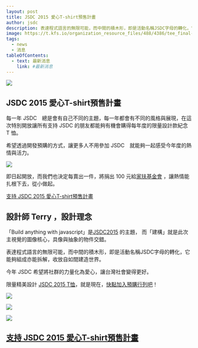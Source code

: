 ```yaml
---
layout: post
title: JSDC 2015 愛心T-shirt預售計畫
author: jsdc
description: 表達程式語言的無限可能，而中間的積木形，即是活動名稱JSDC字母的轉化，它能夠組成亦能拆解，收放自如間建造世界。
image: https://t.kfs.io/organization_resource_files/488/4386/tee_final-07.jpg
tags:
  - news
  - 消息
tableOfContents:
  - text: 最新消息
    link: #最新消息
---
```


![](https://t.kfs.io/organization_resource_files/488/4386/tee_final-07.jpg)

## JSDC 2015 愛心T-shirt預售計畫

每一年 JSDC　總是會有自己不同的主題，每一年都會有不同的風格與展現，在這次特別開放讓所有支持 JSDC 的朋友都能夠有機會購得每年度的限量設計款紀念 T 恤。

希望透過開發預購的方式，讓更多人不用參加 JSDC　就能夠一起感受今年度的熱情與活力。

![](https://t.kfs.io/organization_resource_files/488/4662/2.jpg)

即日起開放，而我們也決定每賣出一件，將捐出 100 元給[家扶基金會](http://www.ccf.org.tw/) ，讓熱情能扎根下去，從小做起。

[支持 JSDC 2015 愛心T-shirt預售計畫](http://jsdc-tw.kktix.cc/events/jsdc2015t)

## 設計師 Terry ，設計理念

「Build anything with javascript」是[JSDC2015](http://2015.jsdc.tw/) 的主題， 而「建構」就是此次主視覺的圖像核心，具像與抽象的物件交錯。

表達程式語言的無限可能，而中間的積木形，即是活動名稱JSDC字母的轉化，它能夠組成亦能拆解，收放自如間建造世界。

今年 JSDC 希望將社群的力量化為愛心，讓台灣社會變得更好。

限量精美設計 [JSDC 2015 T恤](http://jsdc-tw.kktix.cc/events/jsdc2015t)，就是現在，[快點加入預購行列吧](http://jsdc-tw.kktix.cc/events/jsdc2015t)！

![](https://t.kfs.io/organization_resource_files/488/4392/tee_final-04.jpg)

![](https://t.kfs.io/organization_resource_files/488/4664/7.jpg)

![](https://t.kfs.io/organization_resource_files/488/4393/tee_final-08.jpg)

## [支持 JSDC 2015 愛心T-shirt預售計畫](http://jsdc-tw.kktix.cc/events/jsdc2015t)

